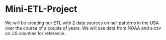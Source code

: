 # Mini-ETL-Project

We will be creating our ETL with 2 data sources on hail patterns in the USA over the course of a couple of years. 
We will use data from NOAA and a csv on US counties for reference.
